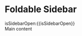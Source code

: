 # Foldable Sidebar

<script lang="ts" setup>
import FoldableSidebarLayout from '../../../src/components/Layouts/FoldableSidebarLayout.vue' 
import {ref} from 'vue' 

const isSidebarOpen = ref(true)
</script>

<div>isSidebarOpen:{{isSidebarOpen}}</div>
<FoldableSidebarLayout v-model:expand="isSidebarOpen">
    <template #sidebar>
        Sidebar content
    </template>
    <div>
      Main content
    </div>
</FoldableSidebarLayout>